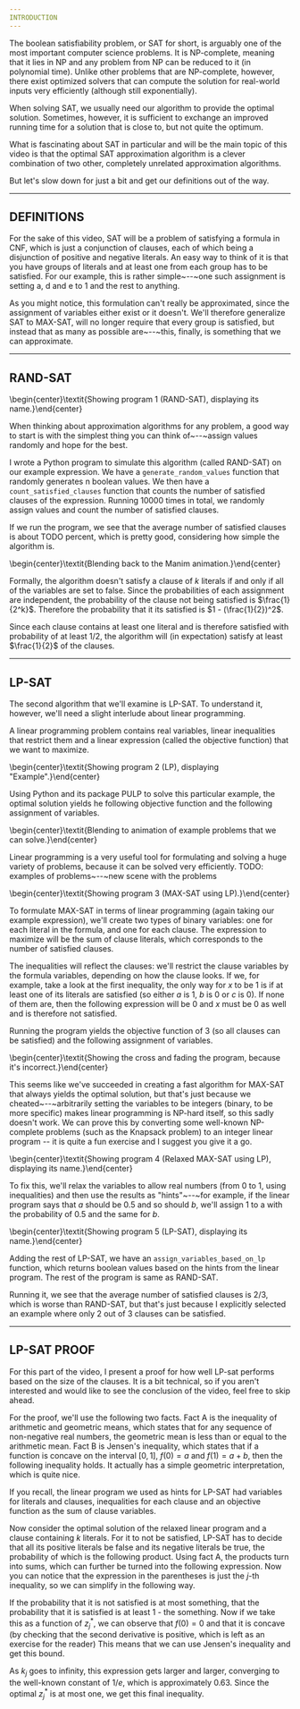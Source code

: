 ```yaml
---
INTRODUCTION
---
```


The boolean satisfiability problem, or SAT for short, is arguably one of the most important computer science problems.
It is NP-complete, meaning that it lies in NP and any problem from NP can be reduced to it (in polynomial time).
Unlike other problems that are NP-complete, however, there exist optimized solvers that can compute the solution for real-world inputs very efficiently (although still exponentially).

When solving SAT, we usually need our algorithm to provide the optimal solution.
Sometimes, however, it is sufficient to exchange an improved running time for a solution that is close to, but not quite the optimum.

What is fascinating about SAT in particular and will be the main topic of this video is that the optimal SAT approximation algorithm is a clever combination of two other, completely unrelated approximation algorithms.

But let's slow down for just a bit and get our definitions out of the way.

---
DEFINITIONS
---

For the sake of this video, SAT will be a problem of satisfying a formula in CNF, which is just a conjunction of clauses, each of which being a disjunction of positive and negative literals.
An easy way to think of it is that you have groups of literals and at least one from each group has to be satisfied.
For our example, this is rather simple~--~one such assignment is setting a, d and e to 1 and the rest to anything.

As you might notice, this formulation can't really be approximated, since the assignment of variables either exist or it doesn't.
We'll therefore generalize SAT to MAX-SAT, will no longer require that every group is satisfied, but instead that as many as possible are~--~this, finally, is something that we can approximate.


---
RAND-SAT
---

\begin{center}\textit{Showing program 1 (RAND-SAT), displaying its name.}\end{center}

When thinking about approximation algorithms for any problem, a good way to start is with the simplest thing you can think of~--~assign values randomly and hope for the best.

I wrote a Python program to simulate this algorithm (called RAND-SAT) on our example expression.
We have a `generate_random_values` function that randomly generates n boolean values.
We then have a `count_satisfied_clauses` function that counts the number of satisfied clauses of the expression.
Running 10000 times in total, we randomly assign values and count the number of satisfied clauses.

If we run the program, we see that the average number of satisfied clauses is about TODO percent, which is pretty good, considering how simple the algorithm is.

\begin{center}\textit{Blending back to the Manim animation.}\end{center}

Formally, the algorithm doesn't satisfy a clause of $k$ literals if and only if all of the variables are set to false.
Since the probabilities of each assignment are independent, the probability of the clause not being satisfied is $\frac{1}{2^k}$.
Therefore the probability that it its satisfied is $1 - (\frac{1}{2})^2$.

Since each clause contains at least one literal and is therefore satisfied with probability of at least 1/2, the algorithm will (in expectation) satisfy at least $\frac{1}{2}$ of the clauses.


---
LP-SAT
---

The second algorithm that we'll examine is LP-SAT.
To understand it, however, we'll need a slight interlude about linear programming.

A linear programming problem contains real variables, linear inequalities that restrict them and a linear expression (called the objective function) that we want to maximize.

\begin{center}\textit{Showing program 2 (LP), displaying "Example".}\end{center}

Using Python and its package PULP to solve this particular example, the optimal solution yields he following objective function and the following assignment of variables.

\begin{center}\textit{Blending to animation of example problems that we can solve.}\end{center}

Linear programming is a very useful tool for formulating and solving a huge variety of problems, because it can be solved very efficiently. TODO: examples of problems~--~new scene with the problems

\begin{center}\textit{Showing program 3 (MAX-SAT using LP).}\end{center}

To formulate MAX-SAT in terms of linear programming (again taking our example expression), we'll create two types of binary variables: one for each literal in the formula, and one for each clause.
The expression to maximize will be the sum of clause literals, which corresponds to the number of satisfied clauses.

The inequalities will reflect the clauses: we'll restrict the clause variables by the formula variables, depending on how the clause looks.
If we, for example, take a look at the first inequality, the only way for $x$ to be 1 is if at least one of its literals are satisfied (so either $a$ is 1, $b$ is 0 or $c$ is 0).
If none of them are, then the following expression will be 0 and $x$ must be 0 as well and is therefore not satisfied.

Running the program yields the objective function of 3 (so all clauses can be satisfied) and the following assignment of variables.

\begin{center}\textit{Showing the cross and fading the program, because it's incorrect.}\end{center}

This seems like we've succeeded in creating a fast algorithm for MAX-SAT that always yields the optimal solution, but that's just because we cheated~--~arbitrarily setting the variables to be integers (binary, to be more specific) makes linear programming is NP-hard itself, so this sadly doesn't work.
We can prove this by converting some well-known NP-complete problems (such as the Knapsack problem) to an integer linear program -- it is quite a fun exercise and I suggest you give it a go.

\begin{center}\textit{Showing program 4 (Relaxed MAX-SAT using LP), displaying its name.}\end{center}

To fix this, we'll relax the variables to allow real numbers (from 0 to 1, using inequalities) and then use the results as "hints"~--~for example, if the linear program says that $a$ should be 0.5 and so should $b$, we'll assign 1 to a with the probability of 0.5 and the same for $b$.

\begin{center}\textit{Showing program 5 (LP-SAT), displaying its name.}\end{center}

Adding the rest of LP-SAT, we have an `assign_variables_based_on_lp` function, which returns boolean values based on the hints from the linear program.
The rest of the program is same as RAND-SAT.

Running it, we see that the average number of satisfied clauses is 2/3, which is worse than RAND-SAT, but that's just because I explicitly selected an example where only 2 out of 3 clauses can be satisfied.


---
LP-SAT PROOF
---

For this part of the video, I present a proof for how well LP-sat performs based on the size of the clauses.
It is a bit technical, so if you aren't interested and would like to see the conclusion of the video, feel free to skip ahead.

For the proof, we'll use the following two facts.
Fact A is the inequality of arithmetic and geometric means, which states that for any sequence of non-negative real numbers, the geometric mean is less than or equal to the arithmetic mean.
Fact B is Jensen's inequality, which states that if a function is concave on the interval $[0,1]$, $f(0)=a$ and $f(1)=a+b$, then the following inequality holds.
It actually has a simple geometric interpretation, which is quite nice.

If you recall, the linear program we used as hints for LP-SAT had variables for literals and clauses, inequalities for each clause and an objective function as the sum of clause variables.

Now consider the optimal solution of the relaxed linear program and a clause containing $k$ literals.
For it to not be satisfied, LP-SAT has to decide that all its positive literals be false and its negative literals be true, the probability of which is the following product.
Using fact A, the products turn into sums, which can further be turned into the following expression.
Now you can notice that the expression in the parentheses is just the $j$-th inequality, so we can simplify in the following way.

If the probability that it is not satisfied is at most something, that the probability that it is satisfied is at least 1 - the something.
Now if we take this as a function of $z_j^*$, we can observe that $f(0) = 0$ and that it is concave (by checking that the second derivative is positive, which is left as an exercise for the reader)
This means that we can use Jensen's inequality and get this bound.

As $k_j$ goes to infinity, this expression gets larger and larger, converging to the well-known constant of $1/e$, which is approximately 0.63.
Since the optimal $z_j^*$ is at most one, we get this final inequality.

